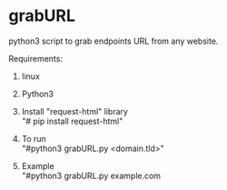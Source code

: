 # grabURL
python3 script to grab endpoints URL from any website.

Requirements: 
1) linux
2) Python3

3) Install "request-html" library\
"# pip install request-html"

4) To run\
"#python3 grabURL.py <domain.tld>"

5) Example\
  "#python3 grabURL.py example.com
